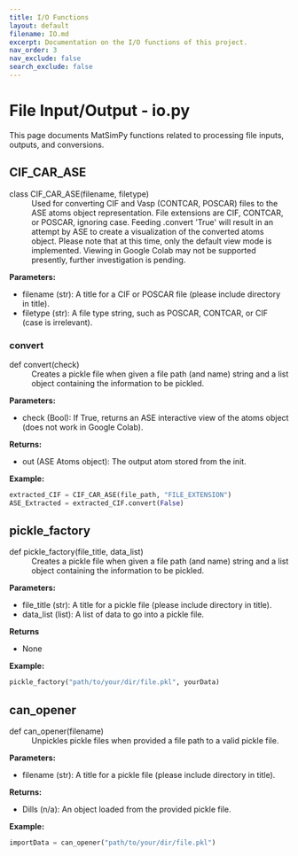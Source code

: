 ```yaml
---
title: I/O Functions
layout: default
filename: IO.md
excerpt: Documentation on the I/O functions of this project.
nav_order: 3
nav_exclude: false
search_exclude: false
---
```


# File Input/Output - io.py

This page documents MatSimPy functions related to processing file inputs, outputs, and conversions.

## CIF_CAR_ASE
<dl>
<dt>class CIF_CAR_ASE(filename, filetype)</dt>
<dd> 
Used for converting CIF and Vasp (CONTCAR, POSCAR) files to the ASE atoms object representation. File extensions are CIF, CONTCAR, or POSCAR, ignoring case.  Feeding .convert 'True' will result in an attempt by ASE to create a visualization of the converted atoms object.  Please note that at this time, only the default view mode is implemented.  Viewing in Google Colab may not be supported presently, further investigation is pending.
</dd>
</dl>

  **Parameters:**
  * filename (str): A title for a CIF or POSCAR file (please include directory in title).
  * filetype (str): A file type string, such as POSCAR, CONTCAR, or CIF (case is irrelevant).

### convert
<dl>
<dt>def convert(check)</dt>
<dd> 
Creates a pickle file when given a file path (and name) string and a list object containing the information to be pickled.
</dd>
</dl>

  **Parameters:**
  * check (Bool): If True, returns an ASE interactive view of the atoms object (does not work in Google Colab).

  **Returns:**
  * out (ASE Atoms object): The output atom stored from the init.

  **Example:**
  ```python
  extracted_CIF = CIF_CAR_ASE(file_path, "FILE_EXTENSION")
  ASE_Extracted = extracted_CIF.convert(False)
  ```

## pickle_factory 
<dl>
<dt>def pickle_factory(file_title, data_list)</dt>
<dd> 
Creates a pickle file when given a file path (and name) string and a list object containing the information to be pickled.
</dd>
</dl>

  **Parameters:**
  * file_title (str): A title for a pickle file (please include directory in title).
  * data_list (list): A list of data to go into a pickle file.

  **Returns**
  * None

  **Example:**
  ```python
  pickle_factory("path/to/your/dir/file.pkl", yourData)
  ```

## can_opener
<dl>
<dt>def can_opener(filename)</dt>
<dd> 
Unpickles pickle files when provided a file path to a valid pickle file.
</dd>
</dl>

  **Parameters:**
  * filename (str): A title for a pickle file (please include directory in title).
  
  **Returns:**
  * Dills (n/a): An object loaded from the provided pickle file.
 
  **Example:**
  ```python
  importData = can_opener("path/to/your/dir/file.pkl")
  ```
